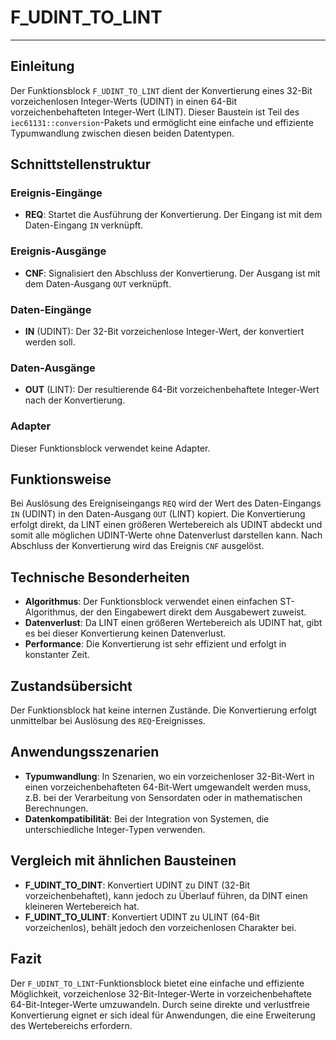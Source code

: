 # F_UDINT_TO_LINT

* * * * * * * * * *
## Einleitung
Der Funktionsblock `F_UDINT_TO_LINT` dient der Konvertierung eines 32-Bit vorzeichenlosen Integer-Werts (UDINT) in einen 64-Bit vorzeichenbehafteten Integer-Wert (LINT). Dieser Baustein ist Teil des `iec61131::conversion`-Pakets und ermöglicht eine einfache und effiziente Typumwandlung zwischen diesen beiden Datentypen.

## Schnittstellenstruktur

### **Ereignis-Eingänge**
- **REQ**: Startet die Ausführung der Konvertierung. Der Eingang ist mit dem Daten-Eingang `IN` verknüpft.

### **Ereignis-Ausgänge**
- **CNF**: Signalisiert den Abschluss der Konvertierung. Der Ausgang ist mit dem Daten-Ausgang `OUT` verknüpft.

### **Daten-Eingänge**
- **IN** (UDINT): Der 32-Bit vorzeichenlose Integer-Wert, der konvertiert werden soll.

### **Daten-Ausgänge**
- **OUT** (LINT): Der resultierende 64-Bit vorzeichenbehaftete Integer-Wert nach der Konvertierung.

### **Adapter**
Dieser Funktionsblock verwendet keine Adapter.

## Funktionsweise
Bei Auslösung des Ereigniseingangs `REQ` wird der Wert des Daten-Eingangs `IN` (UDINT) in den Daten-Ausgang `OUT` (LINT) kopiert. Die Konvertierung erfolgt direkt, da LINT einen größeren Wertebereich als UDINT abdeckt und somit alle möglichen UDINT-Werte ohne Datenverlust darstellen kann. Nach Abschluss der Konvertierung wird das Ereignis `CNF` ausgelöst.

## Technische Besonderheiten
- **Algorithmus**: Der Funktionsblock verwendet einen einfachen ST-Algorithmus, der den Eingabewert direkt dem Ausgabewert zuweist.
- **Datenverlust**: Da LINT einen größeren Wertebereich als UDINT hat, gibt es bei dieser Konvertierung keinen Datenverlust.
- **Performance**: Die Konvertierung ist sehr effizient und erfolgt in konstanter Zeit.

## Zustandsübersicht
Der Funktionsblock hat keine internen Zustände. Die Konvertierung erfolgt unmittelbar bei Auslösung des `REQ`-Ereignisses.

## Anwendungsszenarien
- **Typumwandlung**: In Szenarien, wo ein vorzeichenloser 32-Bit-Wert in einen vorzeichenbehafteten 64-Bit-Wert umgewandelt werden muss, z.B. bei der Verarbeitung von Sensordaten oder in mathematischen Berechnungen.
- **Datenkompatibilität**: Bei der Integration von Systemen, die unterschiedliche Integer-Typen verwenden.

## Vergleich mit ähnlichen Bausteinen
- **F_UDINT_TO_DINT**: Konvertiert UDINT zu DINT (32-Bit vorzeichenbehaftet), kann jedoch zu Überlauf führen, da DINT einen kleineren Wertebereich hat.
- **F_UDINT_TO_ULINT**: Konvertiert UDINT zu ULINT (64-Bit vorzeichenlos), behält jedoch den vorzeichenlosen Charakter bei.

## Fazit
Der `F_UDINT_TO_LINT`-Funktionsblock bietet eine einfache und effiziente Möglichkeit, vorzeichenlose 32-Bit-Integer-Werte in vorzeichenbehaftete 64-Bit-Integer-Werte umzuwandeln. Durch seine direkte und verlustfreie Konvertierung eignet er sich ideal für Anwendungen, die eine Erweiterung des Wertebereichs erfordern.